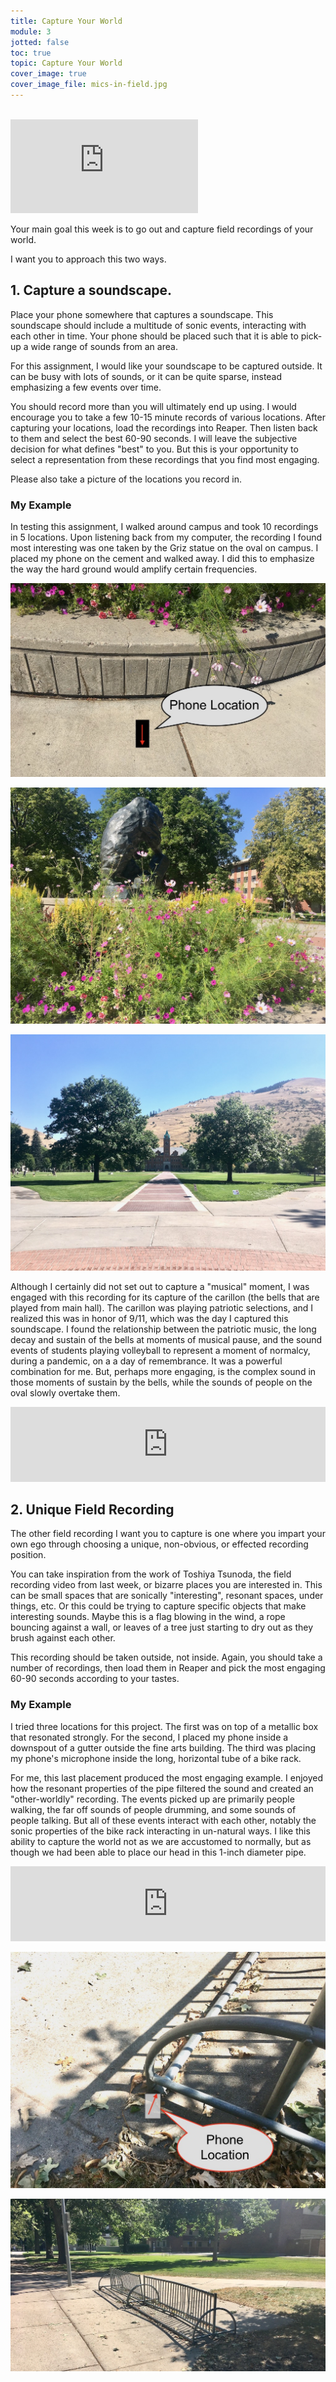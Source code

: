 ```yaml
---
title: Capture Your World
module: 3
jotted: false
toc: true
topic: Capture Your World
cover_image: true
cover_image_file: mics-in-field.jpg
---
```



<br />


<div class="embed-responsive embed-responsive-16by9"><iframe class="embed-responsive-item" src="https://www.youtube.com/embed/dsWPQfhVQ60" frameborder="0" allow="accelerometer; autoplay; encrypted-media; gyroscope; picture-in-picture" allowfullscreen></iframe></div>

Your main goal this week is to go out and capture field recordings of your world.

I want you to approach this two ways.

## 1. Capture a soundscape.

Place your phone somewhere that captures a soundscape. This soundscape should include a multitude of sonic events, interacting with each other in time. Your phone should be placed such that it is able to pick-up a wide range of sounds from an area.

For this assignment, I would like your soundscape to be captured outside. It can be busy with lots of sounds, or it can be quite sparse, instead emphasizing a few events over time.

You should record more than you will ultimately end up using. I would encourage you to take a few 10-15 minute records of various locations. After capturing your locations, load the recordings into Reaper. Then listen back to them and select the best 60-90 seconds. I will leave the subjective decision for what defines "best" to you. But this is your opportunity to select a representation from these recordings that you find most engaging.

Please also take a picture of the locations you record in.

### My Example

In testing this assignment, I walked around campus and took 10 recordings in 5 locations. Upon listening back from my computer, the recording I found most interesting was one taken by the Griz statue on the oval on campus. I placed my phone on the cement and walked away. I did this to emphasize the way the hard ground would amplify certain frequencies.

![Example of where I placed my phone. The arrow is the direction the microphone was pointing.](../imgs/soundscape1-ground.jpeg "Example of where I placed my phone. The arrow is the direction the microphone was pointing.")

![Back of the Griz statue where I took my recording](../imgs/soundscape1-backOfBear.jpeg "Back of the Griz statue where I took my recording")

![Main hall at the time I took my soundscape recording](../imgs/soundscape1-mainHall.jpeg "Main hall at the time I took my soundscape recording")

Although I certainly did not set out to capture a "musical" moment, I was engaged with this recording for its capture of the carillon (the bells that are played from main hall). The carillon was playing patriotic selections, and I realized this was in honor of 9/11, which was the day I captured this soundscape. I found the relationship between the patriotic music, the long decay and sustain of the bells at moments of musical pause, and the sound events of students playing volleyball to represent a moment of normalcy, during a pandemic, on a a day of remembrance. It was a powerful combination for me. But, perhaps more engaging, is the complex sound in those moments of sustain by the bells, while the sounds of people on the oval slowly overtake them.

<iframe style="border: 0; width: 100%; height: 120px;" src="https://bandcamp.com/EmbeddedPlayer/album=1498841382/size=large/bgcol=333333/linkcol=0f91ff/tracklist=false/artwork=small/track=126323811/transparent=true/" seamless><a href="https://michaelmusick.bandcamp.com/album/examples-from-intro-to-sonic-art">Examples from Intro to Sonic Art by Michael Musick</a></iframe>

<!-- Place in recording here. -->

## 2. Unique Field Recording

The other field recording I want you to capture is one where you impart your own ego through choosing a unique, non-obvious, or effected recording position.

You can take inspiration from the work of Toshiya Tsunoda, the field recording video from last week, or bizarre places you are interested in. This can be small spaces that are sonically "interesting", resonant spaces, under things, etc. Or this could be trying to capture specific objects that make interesting sounds. Maybe this is a flag blowing in the wind, a rope bouncing against a wall, or leaves of a tree just starting to dry out as they brush against each other.

This recording should be taken outside, not inside. Again, you should take a number of recordings, then load them in Reaper and pick the most engaging 60-90 seconds according to your tastes.

### My Example

I tried three locations for this project. The first was on top of a metallic box that resonated strongly. For the second, I placed my phone inside a downspout of a gutter outside the fine arts building. The third was placing my phone's microphone inside the long, horizontal tube of a bike rack.

For me, this last placement produced the most engaging example. I enjoyed how the resonant properties of the pipe filtered the sound and created an "other-worldly" recording. The events picked up are primarily people walking, the far off sounds of people drumming, and some sounds of people talking. But all of these events interact with each other, notably the sonic properties of the bike rack interacting in un-natural ways. I like this ability to capture the world not as we are accustomed to normally, but as though we had been able to place our head in this 1-inch diameter pipe.


<iframe style="border: 0; width: 100%; height: 120px;" src="https://bandcamp.com/EmbeddedPlayer/album=1498841382/size=large/bgcol=333333/linkcol=0f91ff/tracklist=false/artwork=small/track=3905826912/transparent=true/" seamless><a href="https://michaelmusick.bandcamp.com/album/examples-from-intro-to-sonic-art">Examples from Intro to Sonic Art by Michael Musick</a></iframe>

![Close shot of the bike rack pipe, as well as the placement of the phone](../imgs/soundscape2-bikeRackClose.jpeg "Close shot of the bike rack pipe, as well as the placement of the phone")

![Far shot of the bike rack to provide context of the greater area](../imgs/soundscape2-bikeRackFar.jpeg "Far shot of the bike rack to provide context of the greater area")
